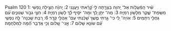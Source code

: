 Psalm 120
1: שִׁ֗יר הַֽמַּ֫עֲל֥וֹת אֶל־ יְ֭הוָה בַּצָּרָ֣תָה לִּ֑י קָ֝רָ֗אתִי וֽ͏ַיַּעֲנֵֽנִי׃
2: יְֽהוָ֗ה הַצִּ֣ילָה נַ֭פְשִׁי מִשְּׂפַת־ שֶׁ֑קֶר מִלָּשׁ֥וֹן רְמִיָּֽה׃
3: מַה־ יִּתֵּ֣ן לְ֭ךָ וּמַה־ יֹּסִ֥יף לָ֗ךְ לָשׁ֥וֹן רְמִיָּֽה׃
4: חִצֵּ֣י גִבּ֣וֹר שְׁנוּנִ֑ים עִ֝֗ם גַּחֲלֵ֥י רְתָמִֽים׃
5: אֽוֹיָה־ לִ֭י כִּי־ גַ֣רְתִּי מֶ֑שֶׁךְ שָׁ֝כַ֗נְתִּי עִֽם־ אָהֳלֵ֥י קֵדָֽר׃
6: רַ֭בַּת שָֽׁכְנָה־ לָּ֣הּ נַפְשִׁ֑י עִ֝֗ם שׂוֹנֵ֥א שָׁלֽוֹם׃
7: אֲֽנִי־ שָׁ֭לוֹם וְכִ֣י אֲדַבֵּ֑ר הֵ֝֗מָּה לַמִּלְחָמָֽה׃